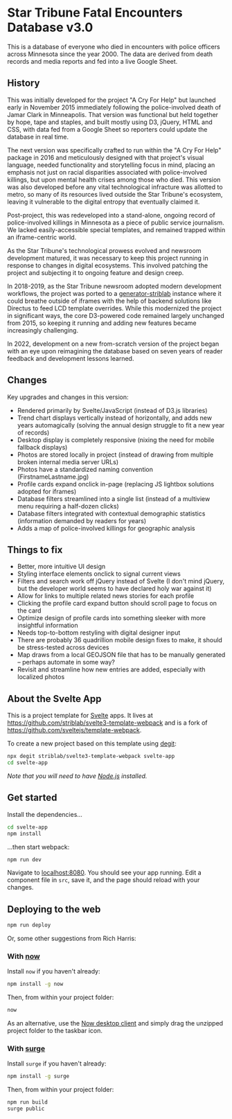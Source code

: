 # Star Tribune Fatal Encounters Database v3.0

This is a database of everyone who died in encounters with police officers across Minnesota since the year 2000. The data are derived from death records and media reports and fed into a live Google Sheet.

## History

This was initially developed for the project "A Cry For Help" but launched early in November 2015 immediately following the police-involved death of Jamar Clark in Minneapolis. That version was functional but held together by hope, tape and staples, and built mostly using D3, jQuery, HTML and CSS, with data fed from a Google Sheet so reporters could update the database in real time.

The next version was specifically crafted to run within the "A Cry For Help" package in 2016 and meticulously designed with that project's visual language, needed functionality and storytelling focus in mind, placing an emphasis not just on racial disparities associated with police-involved killings, but upon mental health crises among those who died. This version was also developed before any vital technological infracture was allotted to metro, so many of its resources lived outside the Star Tribune's ecosystem, leaving it vulnerable to the digital entropy that eventually claimed it.

Post-project, this was redeveloped into a stand-alone, ongoing record of police-involved killings in Minnesota as a piece of public service journalism. We lacked easily-accessible special templates, and remained trapped within an iframe-centric world.

As the Star Tribune's technological prowess evolved and newsroom development matured, it was necessary to keep this project running in response to changes in digital ecosystems. This involved patching the project and subjecting it to ongoing feature and design creep.

In 2018-2019, as the Star Tribune newsroom adopted modern development workflows, the project was ported to a [generator-striblab](https://github.com/striblab/generator-striblab) instance where it could breathe outside of iframes with the help of backend solutions like Directus to feed LCD template overrides. While this modernized the project in significant ways, the core D3-powered code remained largely unchanged from 2015, so keeping it running and adding new features became increasingly challenging.

In 2022, development on a new from-scratch version of the project began with an eye upon reimagining the database based on seven years of reader feedback and development lessons learned.

## Changes

Key upgrades and changes in this version:

* Rendered primarily by Svelte/JavaScript (instead of D3.js libraries)
* Trend chart displays vertically instead of horizontally, and adds new years automagically (solving the annual design struggle to fit a new year of records)
* Desktop display is completely responsive (nixing the need for mobile fallback displays)
* Photos are stored locally in project (instead of drawing from multiple broken internal media server URLs)
* Photos have a standardized naming convention (FirstnameLastname.jpg)
* Profile cards expand onclick in-page (replacing JS lightbox solutions adopted for iframes)
* Database filters streamlined into a single list (instead of a multiview menu requiring a half-dozen clicks)
* Database filters integrated with contextual demographic statistics (information demanded by readers for years)
* Adds a map of police-involved killings for geographic analysis


## Things to fix

* Better, more intuitive UI design
* Styling interface elements onclick to signal current views
* Filters and search work off jQuery instead of Svelte (I don't mind jQuery, but the developer world seems to have declared holy war against it)
* Allow for links to multiple related news stories for each profile
* Clicking the profile card expand button should scroll page to focus on the card
* Optimize design of profile cards into something sleeker with more insightful information
* Needs top-to-bottom restyling with digital designer input
* There are probably 36 quadrillion mobile design fixes to make, it should be stress-tested across devices
* Map draws from a local GEOJSON file that has to be manually generated – perhaps automate in some way?
* Revisit and streamline how new entries are added, especially with localized photos


## About the Svelte App

This is a project template for [Svelte](https://svelte.dev) apps. It lives at https://github.com/striblab/svelte3-template-webpack and is a fork of https://github.com/sveltejs/template-webpack.

To create a new project based on this template using [degit](https://github.com/Rich-Harris/degit):

```bash
npx degit striblab/svelte3-template-webpack svelte-app
cd svelte-app
```

*Note that you will need to have [Node.js](https://nodejs.org) installed.*


## Get started

Install the dependencies...

```bash
cd svelte-app
npm install
```

...then start webpack:

```bash
npm run dev
```

Navigate to [localhost:8080](http://localhost:8080). You should see your app running. Edit a component file in `src`, save it, and the page should reload with your changes.


## Deploying to the web

```bash
npm run deploy
```

Or, some other suggestions from Rich Harris:

### With [now](https://zeit.co/now)

Install `now` if you haven't already:

```bash
npm install -g now
```

Then, from within your project folder:

```bash
now
```

As an alternative, use the [Now desktop client](https://zeit.co/download) and simply drag the unzipped project folder to the taskbar icon.

### With [surge](https://surge.sh/)

Install `surge` if you haven't already:

```bash
npm install -g surge
```

Then, from within your project folder:

```bash
npm run build
surge public
```
